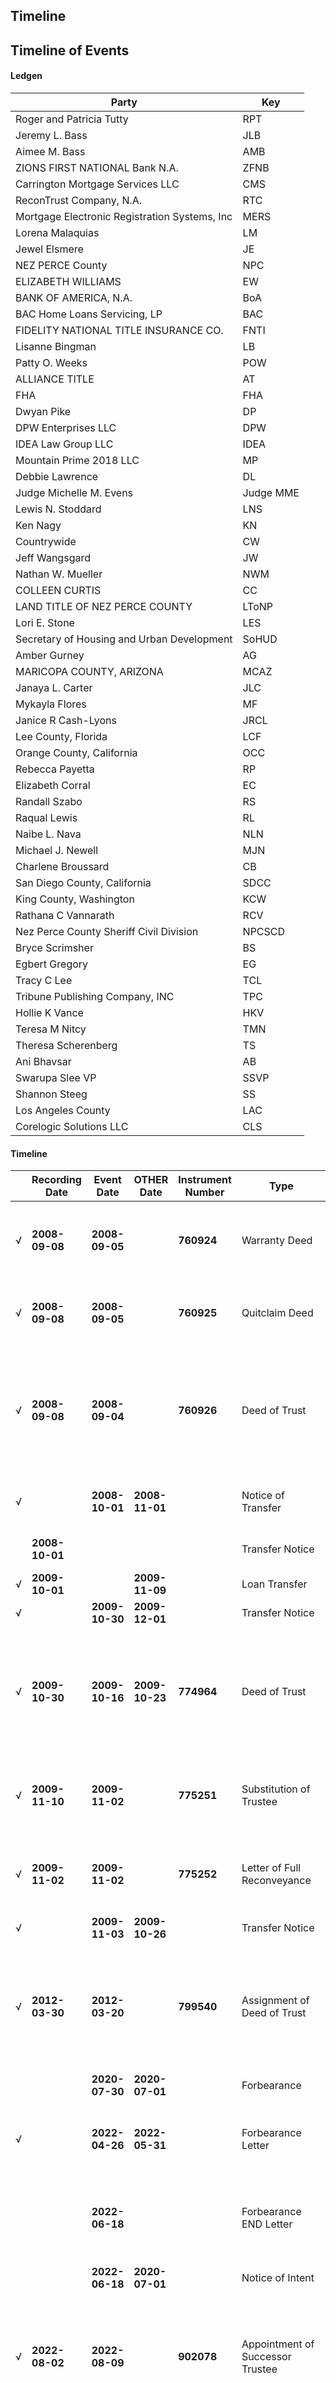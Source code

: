 ## Timeline

## Timeline of Events

#### Ledgen
| Party                                         | Key       |
| --------------------------------------------- | --------- |
| Roger and Patricia Tutty                      | RPT       |
| Jeremy L. Bass                                | JLB       |
| Aimee M. Bass                                 | AMB       |
| ZIONS FIRST NATIONAL Bank N.A.                | ZFNB      |
| Carrington Mortgage Services LLC              | CMS       |
| ReconTrust Company, N.A.                      | RTC       |
| Mortgage Electronic Registration Systems, Inc | MERS      |
| Lorena Malaquias                              | LM        |
| Jewel Elsmere                                 | JE        |
| NEZ PERCE County                              | NPC       |
| ELIZABETH WILLIAMS                            | EW        |
| BANK OF AMERICA, N.A.                         | BoA       |
| BAC Home Loans Servicing, LP                  | BAC       |
| FIDELITY NATIONAL TITLE INSURANCE CO.         | FNTI      |
| Lisanne Bingman                               | LB        |
| Patty O. Weeks                                | POW       |
| ALLIANCE TITLE                                | AT        |
| FHA                                           | FHA       |
| Dwyan Pike                                    | DP        |
| DPW Enterprises LLC                           | DPW       |
| IDEA Law Group LLC                            | IDEA      |
| Mountain Prime 2018 LLC                       | MP        |
| Debbie Lawrence                               | DL        |
| Judge Michelle M. Evens                       | Judge MME |
| Lewis N. Stoddard                             | LNS       |
| Ken Nagy                                      | KN        |
| Countrywide                                   | CW        |
| Jeff Wangsgard                                | JW        |
| Nathan W. Mueller                             | NWM       |
| COLLEEN CURTIS                                | CC        |
| LAND TITLE OF NEZ PERCE COUNTY                | LToNP     |
| Lori E. Stone                                 | LES       |
| Secretary of Housing and Urban Development    | SoHUD     |
| Amber Gurney                                  | AG        |
| MARICOPA COUNTY, ARIZONA                      | MCAZ      |
| Janaya L. Carter                              | JLC       |
| Mykayla Flores                                | MF        |
| Janice R Cash-Lyons                           | JRCL      |
| Lee County, Florida                           | LCF       |
| Orange County, California                     | OCC       |
| Rebecca Payetta                               | RP        |
| Elizabeth Corral                              | EC        |
| Randall Szabo                                 | RS        |
| Raqual Lewis                                  | RL        |
| Naibe L. Nava                                 | NLN       |
| Michael J. Newell                             | MJN       |
| Charlene Broussard                            | CB        |
| San Diego County, California                  | SDCC      |
| King County, Washington                       | KCW       |
| Rathana C Vannarath                           | RCV       |
| Nez Perce County Sheriff Civil Division       | NPCSCD    |
| Bryce Scrimsher                               | BS        |
| Egbert Gregory                                | EG        |
| Tracy C Lee                                   | TCL       |
| Tribune Publishing Company, INC               | TPC       |
| Hollie K Vance                                | HKV       |
| Teresa M Nitcy                                | TMN       |
| Theresa Scherenberg                           | TS        |
| Ani Bhavsar                                   | AB        |
| Swarupa Slee VP                               | SSVP      |
| Shannon Steeg                                 | SS        |
| Los Angeles County                            | LAC       |
| Corelogic Solutions LLC                       | CLS       |


#### Timeline
|     | Recording Date | Event Date     | OTHER Date     | Instrument Number | Type                             | Amount     | Event Description                                                                      | Parties                                                                           | Exhibit |
| --- | -------------- | -------------- | -------------- | ----------------- | -------------------------------- | ---------- | -------------------------------------------------------------------------------------- | --------------------------------------------------------------------------------- | ------- |
| √   | **2008-09-08** | **2008-09-05** |                | **760924**        | Warranty Deed                    | $10.00     | Warranty Deed recorded • RPT transfer property to JLB with full warranty               | RPT, JLB, LToNP, POW, NPC, LES                                                    | W       |
| √   | **2008-09-08** | **2008-09-05** |                | **760925**        | Quitclaim Deed                   |            | Quitclaim Deed recorded • AMB releasing all interest to JLB via quitclaim              | JLB, AMB, LToNP, POW, NPC, LES                                                    | V       |
| √   | **2008-09-08** | **2008-09-04** |                | **760926**        | Deed of Trust                    | $148418.00 | Deed of Trust recorded for ZFNB loan on the property  AT 6.375%                        | ZFNB, JLB, CC, LToNP, POW, NPC, AMB, LES, SoHUD, FHA, MERS                        | U       |
| √   |                | **2008-10-01** | **2008-11-01** |                   | Notice of Transfer               | $146418.00 | Notice of transfer from ZFNB to CW AT 6.375%                                           | ZFNB, CW, JLB                                                                     | AL      |
|     | **2008-10-01** |                |                |                   | Transfer Notice                  |            | Transfer notice from CW to BAC                                                         | BAC, CW, JLB                                                                      |         |
| √   | **2009-10-01** |                | **2009-11-09** |                   | Loan Transfer                    |            | CW transfers loan to BoA                                                               | CW, BoA, JLB                                                                      | AO      |
| √   |                | **2009-10-30** | **2009-12-01** |                   | Transfer Notice                  |            | Transfer from BoA to BAC                                                               | BoA, BAC, JLB                                                                     | AQ      |
| √   | **2009-10-30** | **2009-10-16** | **2009-10-23** | **774964**        | Deed of Trust                    | $148614.00 | Deed of Trust in question recorded AT 5.000%                                           | BoA, AT, EW, FNTI, MERS, JLB, AMB, POW, LB, NPC, FHA, SoHUD                       | T       |
| √   | **2009-11-10** | **2009-11-02** |                | **775251**        | Substitution of Trustee          |            | Substitution of Trustee recorded; transfer is on **760926**                            | RTC, POW, NPC, JE, LM, JLB, MERS, MCAZ                                            | S       |
| √   | **2009-11-02** | **2009-11-02** |                | **775252**        | Letter of Full Reconveyance      |            | Letter of Full Reconveyance recorded, loan fully satisfied under **760926**            | RTC, JLB, POW, NPC, JE, LM, MCAZ                                                  | R       |
| √   |                | **2009-11-03** | **2009-10-26** |                   | Transfer Notice                  |            | Transfer from BoA to BAC                                                               | BoA, BAC, JLB                                                                     | AP      |
| √   | **2012-03-30** | **2012-03-20** |                | **799540**        | Assignment of Deed of Trust      |            | Assignment of Deed of Trust recorded, transferring interests on **774964**             | BAC, MERS, JLB, SSVP, SS, LAC, FNIT, BoA, NPC, POW, CLS                           | Q       |
|     |                | **2020-07-30** | **2020-07-01** |                   | Forbearance                      |            | Put on forbearance                                                                     | CMS, JLB                                                                          |         |
| √   |                | **2022-04-26** | **2022-05-31** |                   | Forbearance Letter               |            | Stating the forbearance plan end date pushed to 23 months 2022-05-31                   | CMS, JLB                                                                          | AH      |
|     |                | **2022-06-18** |                |                   | Forbearance END Letter           |            | Stating the forbearance plan end date emded @ 24 months on 2022-06-18                  | CMS, JLB                                                                          |         |
|     |                | **2022-06-18** | **2020-07-01** |                   | Notice of Intent                 | $24650.38  | Instand notice of intent to foreclose                                                  | CMS, JLB                                                                          |         |
| √   | **2022-08-02** | **2022-08-09** |                | **902078**        | Appointment of Successor Trustee |            | Appointment of Successor Trustee recorded on **774964**                                | BoA, CMS, IDEA, POW, RL, NPC, JLB, FNTI, MERS, MJN                                | P       |
| √   | **2022-08-16** | **2022-08-17** |                | **902262**        | Notice                           | $139529.94 | Notice of Default on **774964** for $112136.62 plus what they want to add at 4.3750%   | BoA, JLB, FNTI, MERS, CMS, MJN, IDEA, POW, RL, NPC, KCW, RCV                      | K/O     |
| √   | **2022-11-16** | **2022-08-17** |                | **904186**        | Affidavit                        |            | Affidavit of Mailing recorded                                                          | IDEA, TS, JLB, NPC, POW, RL, KCW, RCV                                             | N       |
| √   | **2022-11-16** | **2022-08-19** |                | **904187**        | Affidavit                        |            | Affidavit of Compliance with IC 45-1506C recorded                                      | BoA, CMS, EC, NPC, POW, RL, RP, OCC                                               | M       |
| √   | **2022-11-16** | **2022-08-23** |                | **904188**        | Affidavit                        |            | Affidavit of Compliance recorded  under **774964**                                     | CMS, IDEA, MJN, NPC, POW, RL, KCW, RCV                                            | L       |
| √   | **2022-11-16** | **2022-08-31** |                | **904189**        | Affidavit                        |            | Affidavit of Service recorded by Sheriff                                               | BoA, JLB, FNTI, MERS, CMS, MJN, IDEA, POW, RL, NPC, KCW, RCV, NPCSCD, BS, EG, TCL | K       |
| √   | **2022-11-16** | **2022-08-24** | **2022-09-14** | **904190**        | Affidavit                        |            | Affidavit of Publication recorded                                                      | CMS, IDEA, POW, RL, NPC, TPC, HKV, TMN                                            | J       |
| √   | **2023-01-06** | **2023-01-03** |                | **905033**        | Affidavit & Notice               |            | Affidavit of Mailing recorded & NOTICE OF POSTPONED TRUSTEE'S SALE on **774964**       | CMS, IDEA, MJN, CB, SDCC, POW, RL, NPC                                            | I       |
| √   | **2023-01-31** | **2023-01-30** | **2023-01-26** | **905449**        | Affidavit & Notice               |            | Affidavit of Mailing recorded & NOTICE OF POSTPONED TRUSTEE'S SALE on **774964**       | CMS, IDEA, MJN, CB, SDCC, POW, RL, NPC                                            | H       |
| √   | **2023-03-09** | **2023-02-23** |                | **906092**        | Appointment of Successor Trustee |            | Appointment of Successor Trustee RS of IDEA under  **774964**                          | BoA, CMS, JLB, IDEA, POW, RL, NPC, OCC, EC, RS, FNTI, MERS, NLN                   | AR      |
|     | **2023-02-17** |                |                |                   | Court Order                      |            | Court denies TRO                                                                       | JLB, IDEA                                                                         |         |
|     | **2024-01-29** |                |                | **912340**        | Affidavit                        |            | Affidavit of Mailing confirming postponed Trustee's Sale                               | CMS, IDEA, JLB                                                                    |         |
|     | **2024-02-29** |                |                |                   | Trustee Sale                     | $165346.71 | Trustee sale conducted; DPW,MP "purchases" property                                    | DPW, MP, IDEA, JLB, DL                                                            |         |
|     | **2024-03-01** | **2024-03-04** |                | **912874**        | Trustee's Deed                   | $165346.71 | Trustee's Deed issued to DPW,MP from **774964** through **902262**                     | DPW, MP, IDEA, JLC, POW, NPC, MF, BoA, MERS, JRCL, LCF                            |         |
|     | **2024-03-21** |                |                |                   | Notice                           |            | Notice to Vacate sent to JLB and tenant Pike                                           | LNS, DPW, MP, JLB, DP                                                             |         |
|     | **2024-03-25** |                |                |                   | Notice                           |            | Notice to Vacate received by JLB and Pike                                              | LNS, DPW, MP, JLB, DP                                                             |         |
|     | **2024-05-02** |                |                |                   | Correspondence                   |            | Follow-up email sent to authorities                                                    | JLB, Authority group                                                              |         |
|     | **2024-07-09** | **2024-07-08** |                | **CV35-24-1063**  | Summons and Complaint            | $221.00    | Plaintiffs file a POST FORECLOSURE COMPLAINT FOR EJECTMENT AND RESTITUTION OF PROPERTY | LNS, DPW, MP, POW, AG, NPC, JLB, DP                                               |         |
|     | **2024-08-13** |                |                | **CV35-24-1063**  | Motion                           |            | JLB files a Motion for Appointment of Co-Counsel                                       | JLB                                                                               |         |
|     | **2024-09-16** |                |                | **CV35-24-1063**  | Motion                           |            | Plaintiffs file their Motion for Summary Judgment                                      | DPW, MP, NWM, JW, LNS, JLB, DP, Judge MME, KN                                     |         |
|     | **2024-09-17** |                |                | **CV35-24-1063**  | Status Conference                |            | A Status Conference called by Judge MME held                                           | LNS, DPW, MP, JLB, DP, Judge MME, KN                                              |         |
|     | **2024-10-08** |                |                | **CV35-24-1063**  | Status Conference                |            | A Status Conference called by Judge MME held                                           | LNS, DPW, MP, JLB, DP, Judge MME, KN                                              |         |
|     | **2024-10-15** |                |                | **CV35-24-1063**  | Response                         |            | JLB submits Response to Plaintiffs' Motion for Summary Judgment                        | JLB, LNS, DPW, MP, DP, Judge MME, KN                                              |         |
|     | **2024-10-18** |                | **2024-10-20** | **CV35-24-1063**  | Reply Memorandum                 |            | Plaintiffs file a reply memorandum in support of Motion for Summary Judgment           | DPW, MP, JW, LNS, JLB, DP, Judge MME, KN                                          |         |
|     | **2024-10-21** |                |                | **CV35-24-1063**  | Reply Memorandum                 |            | JLB file a reply memorandum in respons to Plaintiffs Reply                             | JLB, DPW, MP, LNS, DP, Judge MME, KN                                              |         |
|     | **2024-10-22** |                |                | **CV35-24-1063**  | Hearing                          |            | Hearing for Motion for Summary Judgment                                                | LNS, DPW, MP, JLB, DP, Judge MME, KN                                              |         |
|     | **2024-11-05** |                |                | **CV35-24-1063**  | Ruling                           |            | Court grants summary judgment in part against JLB but denies against DP                | DPW, MP, JLB, DP                                                                  |         |
|     | **2024-11-06** |                |                | **CV35-24-1063**  | Motion                           |            | JLB files a Motion for Reconsideration and Motion for Stay                             | JLB                                                                               |         |
|     | **2024-12-10** |                |                | **CV35-24-1063**  | Scheduled Hearing                |            | Scheduled hearing for reconsideration of the case                                      | JLB, KN, Judge MME, DPW, MP                                                       |         |

